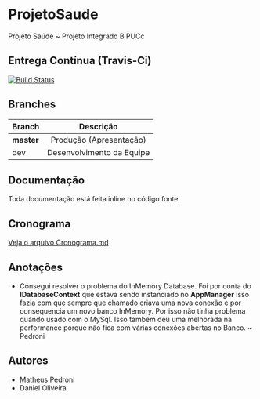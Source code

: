 # ProjetoSaude
Projeto Saúde ~ Projeto Integrado B PUCc

## Entrega Contínua (Travis-Ci) 

[![Build Status](https://travis-ci.com/pedr0ni/ProjetoSaude.svg?token=EKgPpXgyA2FH2pmLC6vv&branch=master)](https://travis-ci.com/pedr0ni/ProjetoSaude)

## Branches

| Branch        | Descrição                |
| ------------- |:------------------------:|
| **master**    | Produção (Apresentação)  |
| dev           | Desenvolvimento da Equipe|

## Documentação

Toda documentação está feita inline no código fonte.

## Cronograma

[Veja o arquivo Cronograma.md](https://github.com/pedr0ni/ProjetoSaude/blob/master/Cronograma.md)

## Anotações

* Consegui resolver o problema do InMemory Database. Foi por conta do **IDatabaseContext** que estava sendo instanciado no **AppManager**
isso fazia com que sempre que chamado criava uma nova conexão e por consequencia um novo banco InMemory. Por isso não tinha problema quando usado
com o MySql. Isso também deu uma melhorada na performance porque não fica com várias conexões abertas no Banco. ~ Pedroni

## Autores

* Matheus Pedroni
* Daniel Oliveira
